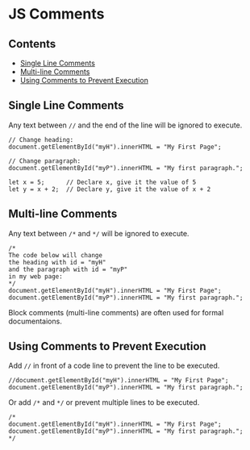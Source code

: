 # JS Comments

## Contents

- [Single Line Comments](#single-line-comments)
- [Multi-line Comments](#multi-line-comments)
- [Using Comments to Prevent Execution](#using-comments-to-prevent-execution)

## Single Line Comments

Any text between `//` and the end of the line will be ignored to execute.

``` JS
// Change heading:
document.getElementById("myH").innerHTML = "My First Page";

// Change paragraph:
document.getElementById("myP").innerHTML = "My first paragraph.";
```

``` JS
let x = 5;      // Declare x, give it the value of 5
let y = x + 2;  // Declare y, give it the value of x + 2
```

## Multi-line Comments

Any text between `/*` and `*/` will be ignored to execute.

``` JS
/*
The code below will change
the heading with id = "myH"
and the paragraph with id = "myP"
in my web page:
*/
document.getElementById("myH").innerHTML = "My First Page";
document.getElementById("myP").innerHTML = "My first paragraph.";
```

Block comments (multi-line comments) are often used for formal documentaions.

## Using Comments to Prevent Execution

Add `//` in front of a code line to prevent the line to be executed.

``` JS
//document.getElementById("myH").innerHTML = "My First Page";
document.getElementById("myP").innerHTML = "My first paragraph.";
```

Or add `/*` and `*/` or prevent multiple lines to be executed.

``` JS
/*
document.getElementById("myH").innerHTML = "My First Page";
document.getElementById("myP").innerHTML = "My first paragraph.";
*/
```

